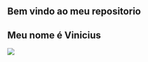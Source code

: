 ## Bem vindo ao meu repositorio

## Meu nome é Vinicius 

![](https://media1.tenor.com/m/g9WRGLK3JSwAAAAd/dog-happy-dog.gif)
